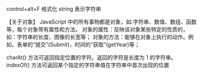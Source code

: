 control+alt+F 格式化
string 表示字符串

【关于对象】
JavaScript 中的所有事物都是对象，如:字符串、数值、数组、函数等，每个对象带有属性和方法。
对象的属性：反映该对象某些特定的性质的，如：字符串的长度、图像的长宽等；
对象的方法：能够在对象上执行的动作。例如，表单的“提交”(Submit)，时间的“获取”(getYear)等；

charAt() 方法可返回指定位置的字符。返回的字符是长度为 1 的字符串。
indexOf() 方法可返回某个指定的字符串值在字符串中首次出现的位置
